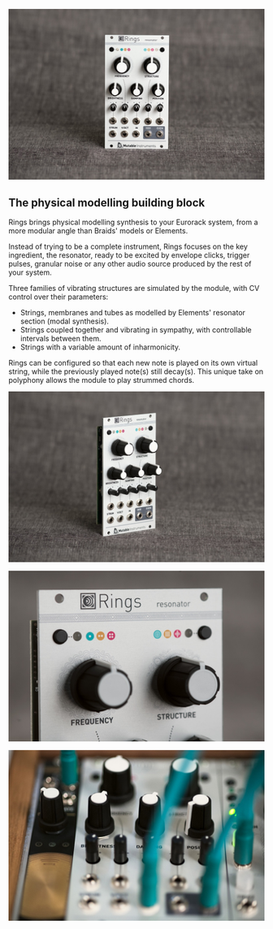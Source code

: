 ![](images/gallery/rings1.jpg)

## The physical modelling building block

Rings brings physical modelling synthesis to your Eurorack system, from a more modular angle than Braids' models or Elements.

Instead of trying to be a complete instrument, Rings focuses on the key ingredient, the resonator, ready to be excited by envelope clicks, trigger pulses, granular noise or any other audio source produced by the rest of your system.

Three families of vibrating structures are simulated by the module, with CV control over their parameters:

* Strings, membranes and tubes as modelled by Elements' resonator section (modal synthesis).
* Strings coupled together and vibrating in sympathy, with controllable intervals between them.
* Strings with a variable amount of inharmonicity.

Rings can be configured so that each new note is played on its own virtual string, while the previously played note(s) still decay(s). This unique take on polyphony allows the module to play strummed chords.

![](images/gallery/rings2.jpg)

![](images/gallery/rings3.jpg)

![](images/gallery/rings4.jpg)
